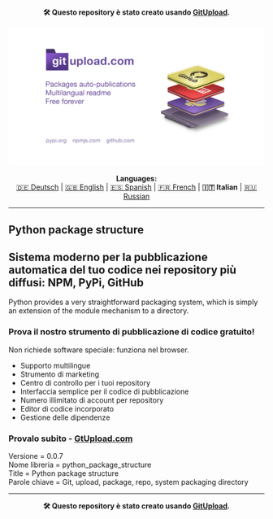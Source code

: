 <p align="center"><b>🛠️ Questo repository è stato creato usando <a href="https://gitupload.com">GitUpload</a>.</b></p>
<p align="center"><a href="https://gitupload.com"><img src="https://github.com/markolofsen/python_package_structure//blob/master/.banners/banner_it.jpg?raw=1" /></a></p>
<p align="center"><b>Languages:</b><br /><a href="https://github.com/markolofsen/python_package_structure/blob/master/README_de.md">🇩🇪 Deutsch</a> | <a href="https://github.com/markolofsen/python_package_structure/blob/master/README.md">🇬🇧 English</a> | <a href="https://github.com/markolofsen/python_package_structure/blob/master/README_es.md">🇪🇸 Spanish</a> | <a href="https://github.com/markolofsen/python_package_structure/blob/master/README_fr.md">🇫🇷 French</a> | <b>🇮🇹 Italian</b> | <a href="https://github.com/markolofsen/python_package_structure/blob/master/README_ru.md">🇷🇺 Russian</a></p>

---

## Python package structure
## Sistema moderno per la pubblicazione automatica del tuo codice nei repository più diffusi: NPM, PyPi, GitHub

Python provides a very straightforward packaging system, which is simply an extension of the module mechanism to a directory.

### Prova il nostro strumento di pubblicazione di codice gratuito!

Non richiede software speciale: funziona nel browser.

* Supporto multilingue
* Strumento di marketing
* Centro di controllo per i tuoi repository
* Interfaccia semplice per il codice di pubblicazione
* Numero illimitato di account per repository
* Editor di codice incorporato
* Gestione delle dipendenze

### Provalo subito - <a href="https://gitupload.com">GtUpload.com</a>

Versione = 0.0.7 <br />
Nome libreria = python_package_structure <br />
Title = Python package structure <br />
Parole chiave = Git,  upload,  package,  repo, system packaging directory <br />

---

<p align="center"><b>🛠️ Questo repository è stato creato usando <a href="https://gitupload.com">GitUpload</a>.</b></p>
